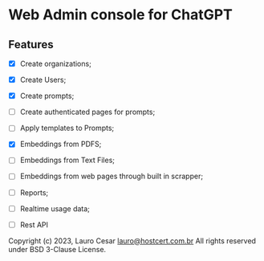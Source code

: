 # Web Admin console for ChatGPT
 

## Features


- [x] Create organizations;
- [x] Create Users;
- [x] Create prompts;
- [ ] Create authenticated pages for prompts;
- [ ] Apply templates to Prompts;
- [x] Embeddings from PDFS;
- [ ] Embeddings from Text Files;
- [ ] Embeddings from web pages through built in scrapper;
- [ ] Reports;
- [ ] Realtime usage data;
- [ ] Rest API


Copyright (c) 2023, Lauro Cesar <lauro@hostcert.com.br>
All rights reserved under BSD 3-Clause License.
